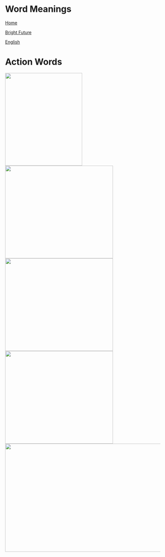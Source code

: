 # Word Meanings


[Home](all-files-links.md)

[Bright Future](bright-future.md)

[English](all-english-links.md)

# Action Words

<img src="https://i.pinimg.com/originals/39/e8/52/39e85202dab472c06d423be11a5f50a7.png" width="250" height="300">

<img src="https://encrypted-tbn0.gstatic.com/images?q=tbn:ANd9GcSBFKiHZx6WlHbZpq-c11TszLGnWHWuyQMUOaf-R3prJuGE_1VJ_Heex6DDT2fQTXUh0vk&usqp=CAU" width="350" height="300">

<img src="https://i.ytimg.com/vi/z95ScJn9gGQ/sddefault.jpg" width="350" height="300">

<img src="https://i.ytimg.com/vi/c6Sc5ZUha4o/hqdefault.jpg" width="350" height="300">


<img src="https://i.ytimg.com/vi/HXl8MZhZx6M/maxresdefault.jpg" width="650" height="350">



